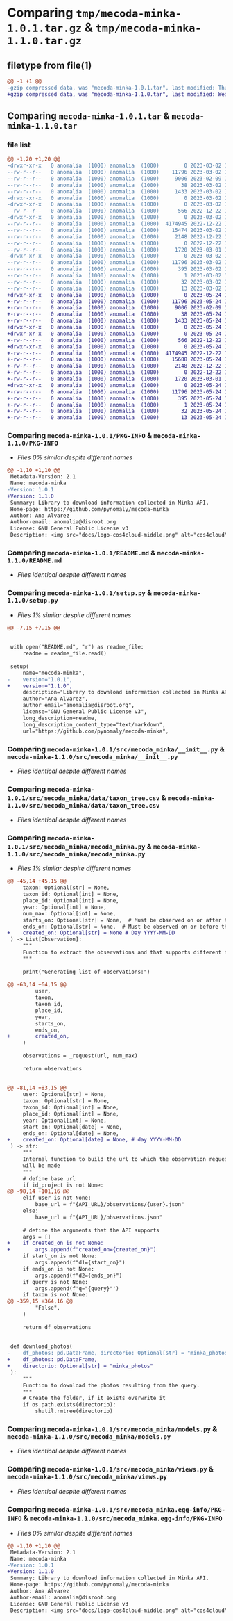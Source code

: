 # Comparing `tmp/mecoda-minka-1.0.1.tar.gz` & `tmp/mecoda-minka-1.1.0.tar.gz`

## filetype from file(1)

```diff
@@ -1 +1 @@
-gzip compressed data, was "mecoda-minka-1.0.1.tar", last modified: Thu Mar  2 15:27:10 2023, max compression
+gzip compressed data, was "mecoda-minka-1.1.0.tar", last modified: Wed May 24 11:48:01 2023, max compression
```

## Comparing `mecoda-minka-1.0.1.tar` & `mecoda-minka-1.1.0.tar`

### file list

```diff
@@ -1,20 +1,20 @@
-drwxr-xr-x   0 anomalia  (1000) anomalia  (1000)        0 2023-03-02 15:27:10.916145 mecoda-minka-1.0.1/
--rw-r--r--   0 anomalia  (1000) anomalia  (1000)    11796 2023-03-02 15:27:10.916145 mecoda-minka-1.0.1/PKG-INFO
--rw-r--r--   0 anomalia  (1000) anomalia  (1000)     9006 2023-02-09 13:27:58.000000 mecoda-minka-1.0.1/README.md
--rw-r--r--   0 anomalia  (1000) anomalia  (1000)       38 2023-03-02 15:27:10.916145 mecoda-minka-1.0.1/setup.cfg
--rw-r--r--   0 anomalia  (1000) anomalia  (1000)     1433 2023-03-02 15:25:17.000000 mecoda-minka-1.0.1/setup.py
-drwxr-xr-x   0 anomalia  (1000) anomalia  (1000)        0 2023-03-02 15:27:10.912145 mecoda-minka-1.0.1/src/
-drwxr-xr-x   0 anomalia  (1000) anomalia  (1000)        0 2023-03-02 15:27:10.912145 mecoda-minka-1.0.1/src/mecoda_minka/
--rw-r--r--   0 anomalia  (1000) anomalia  (1000)      566 2022-12-22 16:17:43.000000 mecoda-minka-1.0.1/src/mecoda_minka/__init__.py
-drwxr-xr-x   0 anomalia  (1000) anomalia  (1000)        0 2023-03-02 15:27:10.912145 mecoda-minka-1.0.1/src/mecoda_minka/data/
--rw-r--r--   0 anomalia  (1000) anomalia  (1000)  4174945 2022-12-22 16:17:43.000000 mecoda-minka-1.0.1/src/mecoda_minka/data/taxon_tree.csv
--rw-r--r--   0 anomalia  (1000) anomalia  (1000)    15474 2023-03-02 14:43:28.000000 mecoda-minka-1.0.1/src/mecoda_minka/mecoda_minka.py
--rw-r--r--   0 anomalia  (1000) anomalia  (1000)     2148 2022-12-22 16:17:43.000000 mecoda-minka-1.0.1/src/mecoda_minka/models.py
--rw-r--r--   0 anomalia  (1000) anomalia  (1000)        0 2022-12-22 16:17:43.000000 mecoda-minka-1.0.1/src/mecoda_minka/py.typed
--rw-r--r--   0 anomalia  (1000) anomalia  (1000)     1720 2023-03-01 13:46:13.000000 mecoda-minka-1.0.1/src/mecoda_minka/views.py
-drwxr-xr-x   0 anomalia  (1000) anomalia  (1000)        0 2023-03-02 15:27:10.912145 mecoda-minka-1.0.1/src/mecoda_minka.egg-info/
--rw-r--r--   0 anomalia  (1000) anomalia  (1000)    11796 2023-03-02 15:27:10.000000 mecoda-minka-1.0.1/src/mecoda_minka.egg-info/PKG-INFO
--rw-r--r--   0 anomalia  (1000) anomalia  (1000)      395 2023-03-02 15:27:10.000000 mecoda-minka-1.0.1/src/mecoda_minka.egg-info/SOURCES.txt
--rw-r--r--   0 anomalia  (1000) anomalia  (1000)        1 2023-03-02 15:27:10.000000 mecoda-minka-1.0.1/src/mecoda_minka.egg-info/dependency_links.txt
--rw-r--r--   0 anomalia  (1000) anomalia  (1000)       32 2023-03-02 15:27:10.000000 mecoda-minka-1.0.1/src/mecoda_minka.egg-info/requires.txt
--rw-r--r--   0 anomalia  (1000) anomalia  (1000)       13 2023-03-02 15:27:10.000000 mecoda-minka-1.0.1/src/mecoda_minka.egg-info/top_level.txt
+drwxr-xr-x   0 anomalia  (1000) anomalia  (1000)        0 2023-05-24 11:48:01.154119 mecoda-minka-1.1.0/
+-rw-r--r--   0 anomalia  (1000) anomalia  (1000)    11796 2023-05-24 11:48:01.154119 mecoda-minka-1.1.0/PKG-INFO
+-rw-r--r--   0 anomalia  (1000) anomalia  (1000)     9006 2023-02-09 13:27:58.000000 mecoda-minka-1.1.0/README.md
+-rw-r--r--   0 anomalia  (1000) anomalia  (1000)       38 2023-05-24 11:48:01.154119 mecoda-minka-1.1.0/setup.cfg
+-rw-r--r--   0 anomalia  (1000) anomalia  (1000)     1433 2023-05-24 11:47:03.000000 mecoda-minka-1.1.0/setup.py
+drwxr-xr-x   0 anomalia  (1000) anomalia  (1000)        0 2023-05-24 11:48:01.150119 mecoda-minka-1.1.0/src/
+drwxr-xr-x   0 anomalia  (1000) anomalia  (1000)        0 2023-05-24 11:48:01.150119 mecoda-minka-1.1.0/src/mecoda_minka/
+-rw-r--r--   0 anomalia  (1000) anomalia  (1000)      566 2022-12-22 16:17:43.000000 mecoda-minka-1.1.0/src/mecoda_minka/__init__.py
+drwxr-xr-x   0 anomalia  (1000) anomalia  (1000)        0 2023-05-24 11:48:01.150119 mecoda-minka-1.1.0/src/mecoda_minka/data/
+-rw-r--r--   0 anomalia  (1000) anomalia  (1000)  4174945 2022-12-22 16:17:43.000000 mecoda-minka-1.1.0/src/mecoda_minka/data/taxon_tree.csv
+-rw-r--r--   0 anomalia  (1000) anomalia  (1000)    15688 2023-05-24 10:41:22.000000 mecoda-minka-1.1.0/src/mecoda_minka/mecoda_minka.py
+-rw-r--r--   0 anomalia  (1000) anomalia  (1000)     2148 2022-12-22 16:17:43.000000 mecoda-minka-1.1.0/src/mecoda_minka/models.py
+-rw-r--r--   0 anomalia  (1000) anomalia  (1000)        0 2022-12-22 16:17:43.000000 mecoda-minka-1.1.0/src/mecoda_minka/py.typed
+-rw-r--r--   0 anomalia  (1000) anomalia  (1000)     1720 2023-03-01 13:46:13.000000 mecoda-minka-1.1.0/src/mecoda_minka/views.py
+drwxr-xr-x   0 anomalia  (1000) anomalia  (1000)        0 2023-05-24 11:48:01.150119 mecoda-minka-1.1.0/src/mecoda_minka.egg-info/
+-rw-r--r--   0 anomalia  (1000) anomalia  (1000)    11796 2023-05-24 11:48:01.000000 mecoda-minka-1.1.0/src/mecoda_minka.egg-info/PKG-INFO
+-rw-r--r--   0 anomalia  (1000) anomalia  (1000)      395 2023-05-24 11:48:01.000000 mecoda-minka-1.1.0/src/mecoda_minka.egg-info/SOURCES.txt
+-rw-r--r--   0 anomalia  (1000) anomalia  (1000)        1 2023-05-24 11:48:01.000000 mecoda-minka-1.1.0/src/mecoda_minka.egg-info/dependency_links.txt
+-rw-r--r--   0 anomalia  (1000) anomalia  (1000)       32 2023-05-24 11:48:01.000000 mecoda-minka-1.1.0/src/mecoda_minka.egg-info/requires.txt
+-rw-r--r--   0 anomalia  (1000) anomalia  (1000)       13 2023-05-24 11:48:01.000000 mecoda-minka-1.1.0/src/mecoda_minka.egg-info/top_level.txt
```

### Comparing `mecoda-minka-1.0.1/PKG-INFO` & `mecoda-minka-1.1.0/PKG-INFO`

 * *Files 0% similar despite different names*

```diff
@@ -1,10 +1,10 @@
 Metadata-Version: 2.1
 Name: mecoda-minka
-Version: 1.0.1
+Version: 1.1.0
 Summary: Library to download information collected in Minka API.
 Home-page: https://github.com/pynomaly/mecoda-minka
 Author: Ana Alvarez
 Author-email: anomalia@disroot.org
 License: GNU General Public License v3
 Description: <img src="docs/logo-cos4cloud-middle.png" alt="cos4cloud" width="400"/>
```

### Comparing `mecoda-minka-1.0.1/README.md` & `mecoda-minka-1.1.0/README.md`

 * *Files identical despite different names*

### Comparing `mecoda-minka-1.0.1/setup.py` & `mecoda-minka-1.1.0/setup.py`

 * *Files 1% similar despite different names*

```diff
@@ -7,15 +7,15 @@
 
 
 with open("README.md", "r") as readme_file:
     readme = readme_file.read()
 
 setup(
     name="mecoda-minka",
-    version="1.0.1",
+    version="1.1.0",
     description="Library to download information collected in Minka API.",
     author="Ana Alvarez",
     author_email="anomalia@disroot.org",
     license="GNU General Public License v3",
     long_description=readme,
     long_description_content_type="text/markdown",
     url="https://github.com/pynomaly/mecoda-minka",
```

### Comparing `mecoda-minka-1.0.1/src/mecoda_minka/__init__.py` & `mecoda-minka-1.1.0/src/mecoda_minka/__init__.py`

 * *Files identical despite different names*

### Comparing `mecoda-minka-1.0.1/src/mecoda_minka/data/taxon_tree.csv` & `mecoda-minka-1.1.0/src/mecoda_minka/data/taxon_tree.csv`

 * *Files identical despite different names*

### Comparing `mecoda-minka-1.0.1/src/mecoda_minka/mecoda_minka.py` & `mecoda-minka-1.1.0/src/mecoda_minka/mecoda_minka.py`

 * *Files 1% similar despite different names*

```diff
@@ -45,14 +45,15 @@
     taxon: Optional[str] = None,
     taxon_id: Optional[int] = None,
     place_id: Optional[int] = None,
     year: Optional[int] = None,
     num_max: Optional[int] = None,
     starts_on: Optional[str] = None,  # Must be observed on or after this date
     ends_on: Optional[str] = None,  # Must be observed on or before this date
+    created_on: Optional[str] = None # Day YYYY-MM-DD
 ) -> List[Observation]:
     """
     Function to extract the observations and that supports different filters
     """
 
     print("Generating list of observations:")
 
@@ -63,14 +64,15 @@
         user,
         taxon,
         taxon_id,
         place_id,
         year,
         starts_on,
         ends_on,
+        created_on,
     )
 
     observations = _request(url, num_max)
 
     return observations
 
 
@@ -81,14 +83,15 @@
     user: Optional[str] = None,
     taxon: Optional[str] = None,
     taxon_id: Optional[int] = None,
     place_id: Optional[int] = None,
     year: Optional[int] = None,
     start_on: Optional[date] = None,
     ends_on: Optional[date] = None,
+    created_on: Optional[date] = None, # day YYYY-MM-DD
 ) -> str:
     """
     Internal function to build the url to which the observation request
     will be made
     """
     # define base url
     if id_project is not None:
@@ -98,14 +101,16 @@
     elif user is not None:
         base_url = f"{API_URL}/observations/{user}.json"
     else:
         base_url = f"{API_URL}/observations.json"
 
     # define the arguments that the API supports
     args = []
+    if created_on is not None:
+        args.append(f"created_on={created_on}")
     if start_on is not None:
         args.append(f"d1={start_on}")
     if ends_on is not None:
         args.append(f"d2={ends_on}")
     if query is not None:
         args.append(f'q="{query}"')
     if taxon is not None:
@@ -359,15 +364,16 @@
         "False",
     )
 
     return df_observations
 
 
 def download_photos(
-    df_photos: pd.DataFrame, directorio: Optional[str] = "minka_photos"
+    df_photos: pd.DataFrame, 
+    directorio: Optional[str] = "minka_photos"
 ):
     """
     Function to download the photos resulting from the query.
     """
     # Create the folder, if it exists overwrite it
     if os.path.exists(directorio):
         shutil.rmtree(directorio)
```

### Comparing `mecoda-minka-1.0.1/src/mecoda_minka/models.py` & `mecoda-minka-1.1.0/src/mecoda_minka/models.py`

 * *Files identical despite different names*

### Comparing `mecoda-minka-1.0.1/src/mecoda_minka/views.py` & `mecoda-minka-1.1.0/src/mecoda_minka/views.py`

 * *Files identical despite different names*

### Comparing `mecoda-minka-1.0.1/src/mecoda_minka.egg-info/PKG-INFO` & `mecoda-minka-1.1.0/src/mecoda_minka.egg-info/PKG-INFO`

 * *Files 0% similar despite different names*

```diff
@@ -1,10 +1,10 @@
 Metadata-Version: 2.1
 Name: mecoda-minka
-Version: 1.0.1
+Version: 1.1.0
 Summary: Library to download information collected in Minka API.
 Home-page: https://github.com/pynomaly/mecoda-minka
 Author: Ana Alvarez
 Author-email: anomalia@disroot.org
 License: GNU General Public License v3
 Description: <img src="docs/logo-cos4cloud-middle.png" alt="cos4cloud" width="400"/>
```

